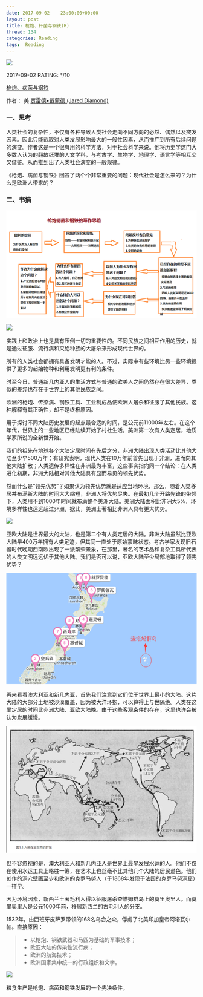 ```yaml
---
date: 2017-09-02    23:00:00+00:00
layout: post
title: 枪炮、杆菌与钢铁(R)
thread: 134
categories: Reading
tags:  Reading
---
```


<img src="https://images-cn.ssl-images-amazon.com/images/I/812b8yehXcL.jpg" width="200" />

2017-09-02 RATING:  */10



[枪炮、病菌与钢铁](https://www.amazon.cn/%E6%9E%AA%E7%82%AE-%E7%97%85%E8%8F%8C%E4%B8%8E%E9%92%A2%E9%93%81-%E4%BA%BA%E7%B1%BB%E7%A4%BE%E4%BC%9A%E7%9A%84%E5%91%BD%E8%BF%90-%E8%B4%BE%E9%9B%B7%E5%BE%B7-%E6%88%B4%E8%92%99%E5%BE%B7/dp/B01JODTOFK)



作者： 美 [贾雷德•戴蒙德 (Jared Diamond)](https://www.amazon.cn/s/ref=dp_byline_sr_book_1?ie=UTF8&field-author=%E8%B4%BE%E9%9B%B7%E5%BE%B7%E2%80%A2%E6%88%B4%E8%92%99%E5%BE%B7+%28Jared++Diamond%29&search-alias=books) 



### 一、思考



人类社会的复杂性，不仅有各种导致人类社会走向不同方向的必然、偶然以及突发因素。因此只能截取对人类发展影响最大的一般性因素，从而推广到所有后续问题的演变。作者这是一个很有用的科学方法，对于社会科学来说。他将历史学这门大多数人认为的翻故纸堆的人文学科，与考古学、生物学、地理学、语言学等相互交叉借鉴。从而推到出了人类社会演变的一般规律。

《枪炮、病菌与钢铁》回答了两个个非常重要的问题：现代社会是怎么来的？为什么是欧洲人带来的？

### 二、书摘

![](/images/枪炮、病菌与钢铁/问题的论证思路.png)

![](/images/枪炮、病菌与钢铁/核心观点.png)

实践上和政治上也是具有压倒一切的重要性的。不同民族之间相互作用的历史，就是通过征服、流行病和灭绝种族的大屠杀来形成现代世界的。

所有的人类社会都拥有具备发明才能的人。不过，实际中有些环境比另一些环境提供了更多的起始物种和利用发明更有利的条件。﻿﻿

时至今日，普通新几内亚人的生活方式与普通的欧美人之间仍然存在很大差异，类似的差异也存在于世界上的其他民族之间。

欧洲的枪炮、传染病、钢铁工具、工业制成品使欧洲人屠杀和征服了其他民族。这种解释有其正确性，却不是终极原因。

用于探讨不同大陆历史发展的起点最合适的时间，是公元前11000年左右。在这个年代，世界上的一些地区已经陆续开始了村社生活，美洲第一次有人类定居，地质学家所说的全新世开始。

我们的祖先在地球各个大陆定居时间有先后之分，非洲大陆出现人类活动比其他大陆至少早500万年；有研究表明，现代人类在10万年前首先出现于非洲，进而向其他大陆扩散；人类遗传多样性在非洲最为丰富，这些事实指向同一个结论：在人类进化初期，非洲大陆相对其他大陆具有显而易见的领先优势。

然而什么是“领先优势”？如果认为领先优势就是适应当地环境，那么，随着人类移居并布满新大陆的时间大大缩短，非洲人将优势尽失。在最初几个开路先锋的带领下，人类用不到1000年时间就布满整个美洲大陆。美洲大陆面积比非洲大5%，环境多样性也远远超过非洲，据此，美洲土著相比非洲人具有更大优势。﻿﻿

![](/images/枪炮、病菌与钢铁/类人猿遗传谱系.png)

亚欧大陆是世界最大的大陆，也是第二个有人类定居的大陆。非洲大陆虽然比亚欧大陆早400万年拥有人类足迹，但其间一直处于原始蒙昧状态。考古学家发现旧石器时代晚期西南欧出现了一派繁荣景象，在那里，著名的艺术品和复杂工具所代表的人类文明远远优于其他大陆。我们是否可以说，亚欧大陆至少局部地取得了领先优势？﻿﻿

![](/images/枪炮、病菌与钢铁/新西兰和查塔姆.png)

再来看看澳大利亚和新几内亚，首先我们注意到它们位于世界上最小的大陆。这片大陆的大部分土地被沙漠覆盖，因为被大洋环抱，可以算得上与世隔绝。人类在这里定居的时间比非洲大陆、亚欧大陆晚。由于这些客观条件的存在，这里也许会被认为发展缓慢。

![](/images/枪炮、病菌与钢铁/人类在全世界的扩张.jpg)



但不容忽视的是，澳大利亚人和新几内亚人是世界上最早发展水运的人。他们不仅在使用水运工具上略胜一筹，在艺术上也丝毫不比其他几个大陆的居民逊色。他们创作的洞穴壁画至少和欧洲的克罗马努人（于1868年发现于法国的克罗马努洞窟）一样早。

因为环境因素，新西兰土著毛利人得以征服屠杀查塔姆群岛上的莫里奥里人。而莫里奥里人是公元1000年前，移居新西兰的古毛利人的分支。﻿

1532年，由西班牙皮萨罗带领的168名乌合之众，俘虏了北美印加皇帝阿塔瓦尔帕。直接原因：

> *  以枪炮、钢铁武器和马匹为基础的军事技术；
> *  欧亚大陆的传染性流行病；
> *  欧洲的航海技术；
> *  欧洲国家集中统一的行政组织和文字。

![](/images/枪炮、病菌与钢铁/皮萨罗征服印加帝国.png)





粮食生产是枪炮、病菌和钢铁发展的一个先决条件。











































